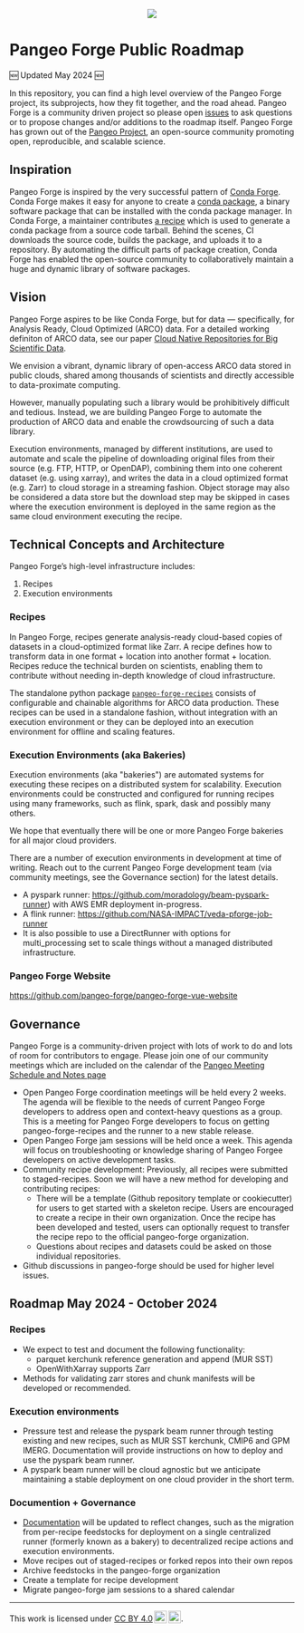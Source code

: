 <p align="center"><img src="pangeo-forge-logo-blue.png" /></p>

# Pangeo Forge Public Roadmap

🆕 Updated May 2024 🆕 

In this repository, you can find a high level overview of the Pangeo Forge project, its subprojects, how they fit together, and the road ahead.
Pangeo Forge is a community driven project so please open [issues](https://github.com/pangeo-forge/roadmap/issues) to ask questions or to propose changes and/or additions to the roadmap itself.
Pangeo Forge has grown out of the [Pangeo Project](http://pangeo.io/), an open-source community promoting open, reproducible, and scalable science. 

## Inspiration

Pangeo Forge is inspired by the very successful pattern of [Conda Forge](https://conda-forge.org/).
Conda Forge makes it easy for anyone to create a [conda package](https://docs.conda.io/projects/conda/en/latest/user-guide/concepts/packages.html), a binary software package that can be installed with the conda package manager.
In Conda Forge, a maintainer contributes [a recipe](https://conda-forge.org/#add_recipe) which is used to generate a conda package from a source code tarball. Behind the scenes, CI downloads the source code, builds the package, and uploads it to a repository.
By automating the difficult parts of package creation, Conda Forge has enabled the open-source community to collaboratively maintain a huge and dynamic library of software packages.

## Vision

Pangeo Forge aspires to be like Conda Forge, but for data — specifically, for Analysis Ready, Cloud Optimized (ARCO) data. For a detailed working definiton of ARCO data, see our paper [Cloud Native Repositories for Big Scientific Data](https://ieeexplore.ieee.org/abstract/document/9354557).

We envision a vibrant, dynamic library of open-access ARCO data stored in public clouds, shared among thousands of scientists and directly accessible to data-proximate computing.

However, manually populating such a library would be prohibitively difficult and tedious. Instead, we are building Pangeo Forge to automate the production of ARCO data and enable the crowdsourcing of such a data library.

Execution environments, managed by different institutions, are used to automate and scale the pipeline of downloading original files from their source (e.g. FTP, HTTP, or OpenDAP), combining them into one coherent dataset (e.g. using xarray), and writes the data in a cloud optimized format (e.g. Zarr) to cloud storage in a streaming fashion. Object storage may also be considered a data store but the download step may be skipped in cases where the execution environment is deployed in the same region as the same cloud environment executing the recipe.

## Technical Concepts and Architecture

Pangeo Forge’s high-level infrastructure includes:

1. Recipes
2. Execution environments

### Recipes

In Pangeo Forge, recipes generate analysis-ready cloud-based copies of datasets in a cloud-optimized format like Zarr. A recipe defines how to transform data in one format + location into another format + location. Recipes reduce the technical burden on scientists, enabling them to contribute without needing in-depth knowledge of cloud infrastructure. 

The standalone python package [`pangeo-forge-recipes`](https://github.com/pangeo-forge/pangeo-forge-recipes) consists of configurable and chainable algorithms for ARCO data production. These recipes can be used in a standalone fashion, without integration with an execution environment or they can be deployed into an execution environment for offline and scaling features.

### Execution Environments (aka Bakeries)

Execution environments (aka "bakeries") are automated systems for executing these recipes on a distributed system for scalability. Execution environments could be constructed and configured for running recipes using many frameworks, such as flink, spark, dask and possibly many others.

We hope that eventually there will be one or more Pangeo Forge bakeries for all major cloud providers.

There are a number of execution environments in development at time of writing. Reach out to the current Pangeo Forge development team (via community meetings, see the Governance section) for the latest details.

- A pyspark runner: https://github.com/moradology/beam-pyspark-runner) with AWS EMR deployment in-progress.
- A flink runner: https://github.com/NASA-IMPACT/veda-pforge-job-runner
- It is also possible to use a DirectRunner with options for multi_processing set to scale things without a managed distributed infrastructure.

### Pangeo Forge Website

<https://github.com/pangeo-forge/pangeo-forge-vue-website>

## Governance

Pangeo Forge is a community-driven project with lots of work to do and lots of room for contributors to engage. Please join one of our community meetings which are included on the calendar of the [Pangeo Meeting Schedule and Notes page](https://pangeo.io/meeting-notes.html)

* Open Pangeo Forge coordination meetings will be held every 2 weeks. The agenda will be flexible to the needs of current Pangeo Forge developers to address open and context-heavy questions as a group. This is a meeting for Pangeo Forge developers to focus on getting pangeo-forge-recipes and the runner to a new stable release.
* Open Pangeo Forge jam sessions will be held once a week. This agenda will focus on troubleshooting or knowledge sharing of Pangeo Forgee developers on active development tasks.
* Community recipe development: Previously, all recipes were submitted to staged-recipes. Soon we will have a new method for developing and contributing recipes:
    * There will be a template (Github repository template or cookiecutter) for users to get started with a skeleton recipe. Users are encouraged to create a recipe in their own organization. Once the recipe has been developed and tested, users can optionally request to transfer the recipe repo to the official pangeo-forge organization.
    * Questions about recipes and datasets could be asked on those individual repositories.
* Github discussions in pangeo-forge should be used for higher level issues.

## Roadmap May 2024 - October 2024

### Recipes

* We expect to test and document the following functionality:
    * parquet kerchunk reference generation and append (MUR SST)
    * OpenWithXarray supports Zarr
 * Methods for validating zarr stores and chunk manifests will be developed or recommended.

### Execution environments

* Pressure test and release the pyspark beam runner through testing existing and new recipes, such as MUR SST kerchunk, CMIP6 and GPM IMERG. Documentation will provide instructions on how to deploy and use the pyspark beam runner.
* A pyspark beam runner will be cloud agnostic but we anticipate maintaining a stable deployment on one cloud provider in the short term.

### Documention + Governance

* [Documentation](https://pangeo-forge.readthedocs.io) will be updated to reflect changes, such as the migration from per-recipe feedstocks for deployment on a single centralized runner (formerly known as a bakery) to decentralized recipe actions and execution environments.
* Move recipes out of staged-recipes or forked repos into their own repos
* Archive feedstocks in the pangeo-forge organization
* Create a template for recipe development
* Migrate pangeo-forge jam sessions to a shared calendar

------

<p xmlns:dct="http://purl.org/dc/terms/" xmlns:cc="http://creativecommons.org/ns#" class="license-text">This work is licensed under <a rel="license" href="https://creativecommons.org/licenses/by/4.0">CC BY 4.0<img style="height:22px!important;margin-left:3px;vertical-align:text-bottom;" src="https://mirrors.creativecommons.org/presskit/icons/cc.svg?ref=chooser-v1" /><img style="height:22px!important;margin-left:3px;vertical-align:text-bottom;" src="https://mirrors.creativecommons.org/presskit/icons/by.svg?ref=chooser-v1" /></a>.</p>

